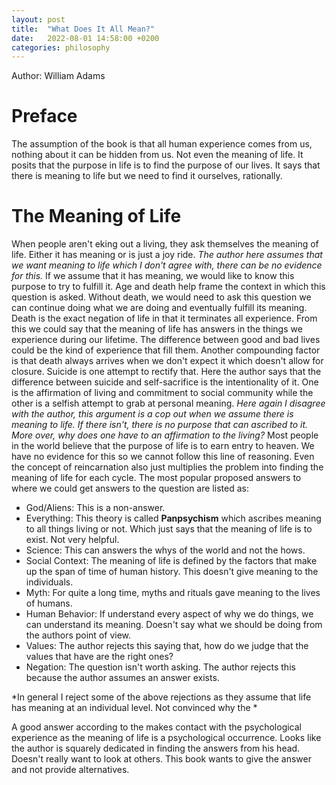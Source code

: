 ```yaml
---
layout: post
title:  "What Does It All Mean?"
date:   2022-08-01 14:58:00 +0200
categories: philosophy
---
```


Author: William Adams

# Preface
The assumption of the book is that all human experience comes from us, nothing about it can be hidden from us. Not even the meaning of life. It posits that the purpose in life is to find the purpose of our lives. It says that there is meaning to life but we need to find it ourselves, rationally.

# The Meaning of Life
When people aren't eking out a living, they ask themselves the meaning of life. Either it has meaning or is just a joy ride. *The author here assumes that we want meaning to life which I don't agree with, there can be no evidence for this.* If we assume that it has meaning, we would like to know this purpose to try to fulfill it. Age and death help frame the context in which this question is asked. Without death, we would need to ask this question we can continue doing what we are doing and eventually fulfill its meaning. Death is the exact negation of life in that it terminates all experience. From this we could say that the meaning of life has answers in the things we experience during our lifetime. The difference between good and bad lives could be the kind of experience that fill them. Another compounding factor is that death always arrives when we don't expect it which doesn't allow for closure. Suicide is one attempt to rectify that. Here the author says that the difference between suicide and self-sacrifice is the intentionality of it. One is the affirmation of living and commitment to social community while the other is a selfish attempt to grab at personal meaning. *Here again I disagree with the author, this argument is a cop out when we assume there is meaning to life. If there isn't, there is no purpose that can ascribed to it. More over, why does one have to an affirmation to the living?* Most people in the world believe that the purpose of life is to earn entry to heaven. We have no evidence for this so we cannot follow this line of reasoning. Even the concept of reincarnation also just multiplies the problem into finding the meaning of life for each cycle. The most popular proposed answers to where we could get answers to the question are listed as:
- God/Aliens: This is a non-answer.
- Everything: This theory is called **Panpsychism** which ascribes meaning to all things living or not. Which just says that the meaning of life is to exist. Not very helpful.
- Science: This can answers the whys of the world and not the hows.
- Social Context: The meaning of life is defined by the factors that make up the span of time of human history. This doesn't give meaning to the individuals.
- Myth: For quite a long time, myths and rituals gave meaning to the lives of humans.
- Human Behavior: If understand every aspect of why we do things, we can understand its meaning. Doesn't say what we should be doing from the authors point of view.
- Values: The author rejects this saying that, how do we judge that the values that have are the right ones?
- Negation: The question isn't worth asking. The author rejects this because the author assumes an answer exists.

*In general I reject some of the above rejections as they assume that life has meaning at an individual level. Not convinced why the *

A good answer according to the makes contact with the psychological experience as the meaning of life is a psychological occurrence. Looks like the author is squarely dedicated in finding the answers from his head. Doesn't really want to look at others. This book wants to give the answer and not provide alternatives.